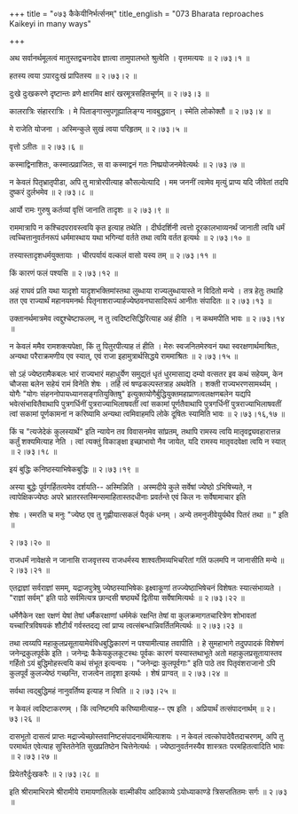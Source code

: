 +++
title = "०७३ कैकेयीनिर्भर्त्सनम्"
title_english = "073 Bharata reproaches Kaikeyi in many ways"

+++


अथ सर्वानर्थमूलत्वं मातुस्तद्वचनादेव ज्ञात्वा तामुपालभते श्रुत्वेति ।
वृत्तमत्ययः  ॥  २।७३।१  ॥   

  

हतस्य त्वया ऽपारदुःखं प्रापितस्य  ॥  २।७३।२  ॥   

  

दुःखे दुःखकरणे दृष्टान्तः व्रणे क्षारमिव क्षारं खरमूत्रसहितचूर्णम्  ॥ 
२।७३।३  ॥   

  

कालरात्रिः संहाररात्रिः । मे पिताङ्गारमुपगूह्यालिङ्ग्य नावबुद्धवान् ।
स्मेति लोकोक्तौ  ॥  २।७३।४  ॥   

  

मे राजेति योजना । अस्मिन्कुले सुखं त्वया परिहृतम्  ॥  २।७३।५  ॥   

  

वृत्तो ऽतीतः  ॥  २।७३।६  ॥   

  

कस्माद्विनाशितः, कस्मात्प्रव्राजितः, स वा कस्माद्वनं गतः
निष्प्रयोजनमेवेत्यर्थः  ॥  २।७३।७  ॥   

  

न केवलं पितृभ्रातृपीडा, अपि तु मात्रोरपीत्याह कौसल्येत्यादि । मम जननीं
त्वामेव मृत्युं प्राप्य यदि जीवेतां तदपि दुष्करं दुर्लभमेव  ॥  २।७३।८
 ॥   

  

आर्यो रामः गुरुषु कर्तव्यां वृत्तिं जानाति तादृशः  ॥  २।७३।९  ॥   

  

राममात्रापि न कश्चिदपरावस्त्वयि कृत इत्याह तथेति । दीर्घदर्शिनी त्वत्तो
दूरकालभाव्यनर्थं जानाती त्वयि धर्मं त्वच्चित्तानुवर्तनरूपं धर्ममास्थाय
यथा भगिन्यां वर्तते तथा त्वयि वर्तत इत्यर्थः  ॥  २।७३।१०  ॥   

  

तस्यास्तादृशधर्मयुक्तायाः । चीरपर्यायं वल्कलं वासो यस्य तम्  ॥  २।७३।११
 ॥   

  

किं कारणं फलं पश्यसि  ॥  २।७३।१२  ॥   

  

अहं राघवं प्रति यथा यादृशो यादृशभक्तिमांस्तथा लुब्धाया राज्यलुब्धायास्ते
न विदितो मन्ये । तत्र हेतुः तथाहि तत एव राज्यार्थं महानयमनर्थः
पितृनाशराज्यार्हज्येष्ठवनघासादिरूपं आनीतः संपादितः  ॥  २।७३।१३  ॥   

  

उक्तानर्थमात्रमेव त्वद्दुश्चेष्टाफलम्, न तु त्वदिष्टसिद्धिरित्याह अहं
हीति । न कथमपीति भावः  ॥  २।७३।१४  ॥   

  

न केवलं ममैव रामशक्त्यपेक्षा, किं तु पितुरपीत्याह तं हीति । मेरुः
स्वजनितमेरुवनं यथा स्वरक्षणार्थमाश्रितः, अन्यथा परैराक्रमणीय एव स्यात्,
एवं राजा इहामुत्रार्थसिद्धये राममाश्रितः  ॥  २।७३।१५  ॥   

  

सो ऽहं ज्येष्ठरामैकबलः भारं राज्यभारं महाधुर्येण समुद्यतं धृतं
धुरमासाद्य दम्यो वत्सतर इव कथं सहेयम्, केन चौजसा बलेन सहेयं रामं विनेति
शेषः । तर्हि त्वं षण्ढकल्पस्तत्राह अथवेति । शक्ती राज्यभरणसामर्थ्यम् ।
योगैः "योगः संहननोपायध्यानसङ्गतियुक्तिषु"
इत्युक्तयोगैर्बुद्धियुक्तमहाप्राणत्वलक्षणबलेन यद्यपि भवेत्संभावितैवाथापि
पुत्रगर्धिनीं पुत्रराज्याभिलाषवतीं त्वां सकामां पूर्णतैवाथापि
पुत्रगर्धिनीं पुत्रराज्याभिलाषवतीं त्वां सकामां पूर्णकामनां न करिष्यामि
अन्यथा त्वमिवाहमपि लोके दूषितः स्यामिति भावः  ॥  २।७३।१६,१७  ॥   

  

किं च "त्यजेदेकं कुलस्यार्थे" इति न्यायेन तव विवासनमेव सांप्रतम्, तथापि
रामस्य त्वयि मातृवद्व्यवहारात्तन्न कर्तुं शक्यमित्याह नेति । त्वां
त्यक्तुं विकाङ्क्षा इच्छाभावो नैव जायेत, यदि रामस्य मातृवदवेक्षा त्वयि न
स्यात्  ॥  २।७३।१८  ॥   

  

इयं बुद्धिः कनिष्ठस्याभिषेकबुद्धिः  ॥  २।७३।१९  ॥   

  

अस्या बुद्धेः पूर्वगर्हितत्वमेव दर्शयति-- अस्मिन्निति । अस्मदीये कुले
सर्वेषां ज्येष्ठो ऽभिषिच्यते, न त्वापेक्षिकज्येष्ठः अपरे
भ्रातरस्तस्मिन्समाहितास्तदधीनाः प्रवर्तन्ते एवं किल नः सर्वेषामाचार
इति  

शेषः । स्मरति च मनुः "ज्येष्ठ एव तु गृह्णीयात्सकलं पैतृकं धनम् । अन्ये
तमनुजीवेयुर्यथैव पितरं तथा  ॥ " इति  ॥   

२।७३।२०  ॥   

राजधर्मं नावेक्षसे न जानासि राजवृत्तस्य राजधर्मस्य शाश्वतीमव्यभिचरितां
गतिं फलमपि न जानासीति मन्ये  ॥  २।७३।२१  ॥   

  

एतद्राज्ञां सर्वराज्ञां समम्, यद्राजपुत्रेषु ज्येष्ठस्याभिषेकः
इक्ष्वाकूणां तज्ज्येष्ठाभिषेचनं विशेषतः स्यात्संभाव्यते । "राज्ञां
सर्वम्" इति पाठे सर्वमित्यत्र छान्दसी षष्ठ्यर्थे द्वितीया
सर्वेषामित्यर्थः  ॥  २।७३।२२  ॥   

  

धर्मेणैकेन रक्षा रक्षणं येषां तेषां धर्मैकरक्षाणां धर्ममेकं रक्षन्ति
तेषां वा कुलक्रमागतचारित्रेण शोभावतां यच्चारित्रविषयकं शौटीर्यं
गर्वस्तदद्य त्वां प्राप्य त्वत्संबन्धान्निवर्तितमित्यर्थः  ॥  २।७३।२३
 ॥   

  

तथा त्वय्यपि महाकुलप्रसूतायामेवंविधबुद्धिकारणं न पश्यामीत्याह तवापीति ।
हे सुमहाभागे तदुपपादकं विशेषणं जनेन्द्रकुलपूर्वके इति । जनेन्द्रः
कैकेयकुलकूटस्थः पूर्वकः कारणं यस्यास्तथाभूते अतो महाकुलप्रसूतायास्तव
गर्हितो ऽयं बुद्धिमोहस्त्वयि कथं संभूत इत्यन्वयः । "जनेन्द्राः
कुलपूर्वगाः" इति पाठे तव पितृवंशराजानो ऽपि कुलपूर्वं कुलज्येष्ठं
गच्छन्ति, राजत्वेन तादृशा इत्यर्थः । शेषं प्राग्वत्  ॥  २।७३।२४  ॥   

  

सर्वथा त्वद्बुद्धिमहं नानुवर्तिष्य इत्याह न त्विति  ॥  २।७३।२५  ॥   

  

न केवलं त्वदिष्टाकरणम् । किं त्वनिष्टमपि करिष्यामीत्याह-- एष इति ।
अप्रियार्थं तत्संपादनार्थम्  ॥  २।७३।२६  ॥   

  

दासभूतो दासत्वं प्राप्तः मद्राज्येच्छोस्तवानिष्टसंपादनार्थमित्याशयः । न
केवलं त्वत्कोपादेवैतदाचरणम्, अपि तु परमार्थत एवेत्याह सुस्तितेनेति
सुखप्रतिष्ठेन चित्तेनेत्यर्थः । ज्येष्ठानुवर्तनस्यैव शास्त्रतः
परमहितत्वादिति भावः  ॥  २।७३।२७  ॥   

  

प्रियेतरैर्दुःखकरैः  ॥  २।७३।२८  ॥   

  

इति श्रीरामाभिरामे श्रीरामीये रामायणतिलके वाल्मीकीय आदिकाव्ये
ऽयोध्याकाण्डे त्रिसप्ततितमः सर्गः  ॥  २।७३  ॥   

  

  


